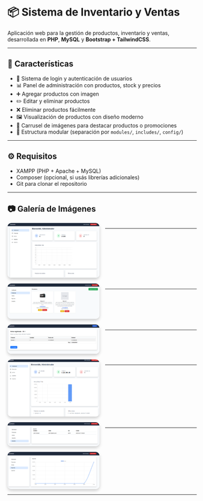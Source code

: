 # 📦 Sistema de Inventario y Ventas

Aplicación web para la gestión de productos, inventario y ventas, desarrollada en **PHP**, **MySQL** y **Bootstrap + TailwindCSS**.

---

## 🚀 Características

- 🔐 Sistema de login y autenticación de usuarios  
- 📊 Panel de administración con productos, stock y precios  
- ➕ Agregar productos con imagen  
- ✏️ Editar y eliminar productos  
- ❌ Eliminar productos fácilmente  
- 🖼️ Visualización de productos con diseño moderno  
- 🎠 Carrusel de imágenes para destacar productos o promociones  
- 📂 Estructura modular (separación por `modules/`, `includes/`, `config/`)

---

## ⚙️ Requisitos

- XAMPP (PHP + Apache + MySQL)  
- Composer (opcional, si usás librerías adicionales)  
- Git para clonar el repositorio  

---


## 📷 Galería de Imágenes

<div style="display: grid; grid-template-columns: repeat(auto-fit, minmax(200px, 1fr)); gap: 15px;">

  <div style="overflow: hidden; border-radius: 10px; box-shadow: 0 4px 8px rgba(0,0,0,0.2);">
    <img src="imagen1.png" alt="Producto 1" style="width: 100%; display: block;"/>
  </div>
  
---

  <div style="overflow: hidden; border-radius: 10px; box-shadow: 0 4px 8px rgba(0,0,0,0.2);">
    <img src="imagen2.png" alt="Producto 2" style="width: 100%; display: block;"/>
  </div>
  
---

  <div style="overflow: hidden; border-radius: 10px; box-shadow: 0 4px 8px rgba(0,0,0,0.2);">
    <img src="imagen3.png" alt="Producto 3" style="width: 100%; display: block;"/>
  </div>
  
---

  <div style="overflow: hidden; border-radius: 10px; box-shadow: 0 4px 8px rgba(0,0,0,0.2);">
    <img src="imagen4.png" alt="Producto 4" style="width: 100%; display: block;"/>
  </div>
  
---

  <div style="overflow: hidden; border-radius: 10px; box-shadow: 0 4px 8px rgba(0,0,0,0.2);">
    <img src="imagen5.png" alt="Producto 5" style="width: 100%; display: block;"/>
  </div>
  
---

  <div style="overflow: hidden; border-radius: 10px; box-shadow: 0 4px 8px rgba(0,0,0,0.2);">
    <img src="imagen6.png" alt="Producto 6" style="width: 100%; display: block;"/>
  </div>
</div>

---
